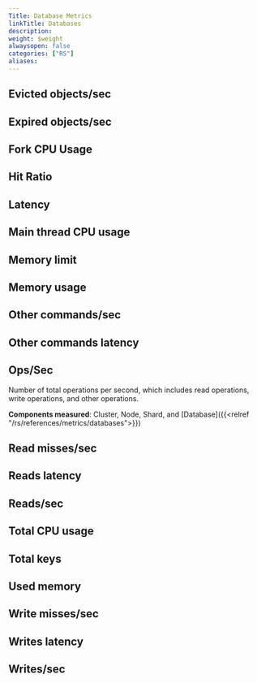 ```yaml
---
Title: Database Metrics
linkTitle: Databases
description: 
weight: $weight
alwaysopen: false
categories: ["RS"]
aliases:
---
```


## Evicted objects/sec

## Expired objects/sec
## Fork CPU Usage
## Hit Ratio
## Latency
## Main thread CPU usage
## Memory limit
## Memory usage
## Other commands/sec
## Other commands latency




## Ops/Sec

Number of total operations per second, which includes read operations, write operations, and other operations.

**Components measured**: Cluster, Node, Shard, and [Database]({{<relref "/rs/references/metrics/databases">}})

## Read misses/sec
## Reads latency
## Reads/sec
## Total CPU usage
## Total keys
## Used memory
## Write misses/sec
## Writes latency
## Writes/sec